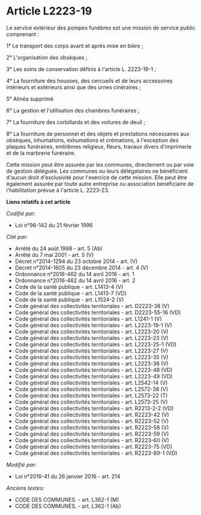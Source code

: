 # Article L2223-19

Le service extérieur des pompes funèbres est une mission de service public comprenant : 

1° Le transport des corps avant et après mise en bière ; 

2° L'organisation des obsèques ; 

3° Les soins de conservation définis à l'article L. 2223-19-1 ; 

4° La fourniture des housses, des cercueils et de leurs accessoires intérieurs et extérieurs ainsi que des urnes
cinéraires ; 

5° Alinéa supprimé 

6° La gestion et l'utilisation des chambres funéraires ; 

7° La fourniture des corbillards et des voitures de deuil ; 

8° La fourniture de personnel et des objets et prestations nécessaires aux obsèques, inhumations, exhumations et crémations,
à l'exception des plaques funéraires, emblèmes religieux, fleurs, travaux divers d'imprimerie et de la marbrerie funéraire. 

Cette mission peut être assurée par les communes, directement ou par voie de gestion déléguée. Les communes ou leurs
délégataires ne bénéficient d'aucun droit d'exclusivité pour l'exercice de cette mission. Elle peut être également assurée
par toute autre entreprise ou association bénéficiaire de l'habilitation prévue à l'article L. 2223-23.

**Liens relatifs à cet article**

_Codifié par_:

  - Loi n°96-142 du 21 février 1996

_Cité par_:

  - Arrêté du 24 août 1998 - art. 5 (Ab)
  - Arrêté du 7 mai 2001 - art. 5 (V)
  - Décret n°2014-1294 du 23 octobre 2014 - art. (V)
  - Décret n°2014-1605 du 23 décembre 2014 - art. 4 (V)
  - Ordonnance n°2016-462 du 14 avril 2016 - art. 1
  - Ordonnance n°2016-462 du 14 avril 2016 - art. 2
  - Code de la santé publique - art. L1413-4 (V)
  - Code de la santé publique - art. L1413-7 (VD)
  - Code de la santé publique - art. L1524-2 (V)
  - Code général des collectivités territoriales - art. D2223-38 (V)
  - Code général des collectivités territoriales - art. D2223-55-16 (VD)
  - Code général des collectivités territoriales - art. L1241-1 (V)
  - Code général des collectivités territoriales - art. L2223-19-1 (V)
  - Code général des collectivités territoriales - art. L2223-20 (V)
  - Code général des collectivités territoriales - art. L2223-23 (V)
  - Code général des collectivités territoriales - art. L2223-25-1 (VD)
  - Code général des collectivités territoriales - art. L2223-27 (V)
  - Code général des collectivités territoriales - art. L2223-35 (V)
  - Code général des collectivités territoriales - art. L2223-38 (V)
  - Code général des collectivités territoriales - art. L2223-48 (VD)
  - Code général des collectivités territoriales - art. L2223-49 (VD)
  - Code général des collectivités territoriales - art. L2542-14 (V)
  - Code général des collectivités territoriales - art. L2572-38 (V)
  - Code général des collectivités territoriales - art. L2573-22 (T)
  - Code général des collectivités territoriales - art. L2573-25 (V)
  - Code général des collectivités territoriales - art. R2213-2-2 (VD)
  - Code général des collectivités territoriales - art. R2223-42 (V)
  - Code général des collectivités territoriales - art. R2223-52 (V)
  - Code général des collectivités territoriales - art. R2223-58 (V)
  - Code général des collectivités territoriales - art. R2223-59 (V)
  - Code général des collectivités territoriales - art. R2223-60 (V)
  - Code général des collectivités territoriales - art. R2223-75 (VD)
  - Code général des collectivités territoriales - art. R2223-89-1 (VD)

_Modifié par_:

  - Loi n°2016-41 du 26 janvier 2016 - art. 214

_Anciens textes_:

  - CODE DES COMMUNES. - art. L362-1 (M)
  - CODE DES COMMUNES. - art. L362-1 (Ab)
